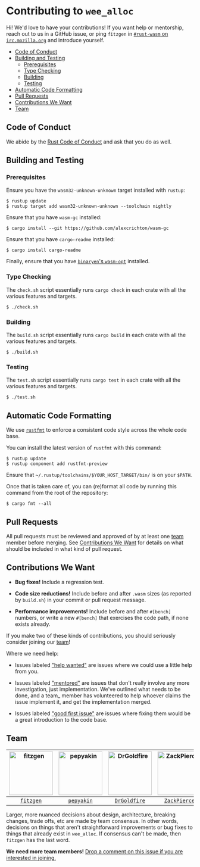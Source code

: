 # Contributing to `wee_alloc`

Hi! We'd love to have your contributions! If you want help or mentorship, reach
out to us in a GitHub issue, or ping `fitzgen` in [`#rust-wasm` on
`irc.mozilla.org`](irc://irc.mozilla.org#rust-wasm) and introduce yourself.

<!-- START doctoc generated TOC please keep comment here to allow auto update -->
<!-- DON'T EDIT THIS SECTION, INSTEAD RE-RUN doctoc TO UPDATE -->


- [Code of Conduct](#code-of-conduct)
- [Building and Testing](#building-and-testing)
  - [Prerequisites](#prerequisites)
  - [Type Checking](#type-checking)
  - [Building](#building)
  - [Testing](#testing)
- [Automatic Code Formatting](#automatic-code-formatting)
- [Pull Requests](#pull-requests)
- [Contributions We Want](#contributions-we-want)
- [Team](#team)

<!-- END doctoc generated TOC please keep comment here to allow auto update -->

## Code of Conduct

We abide by the [Rust Code of Conduct][coc] and ask that you do as well.

[coc]: https://www.rust-lang.org/en-US/conduct.html

## Building and Testing

### Prerequisites

Ensure you have the `wasm32-unknown-unknown` target installed with `rustup`:

```
$ rustup update
$ rustup target add wasm32-unknown-unknown --toolchain nightly
```

Ensure that you have `wasm-gc` installed:

```
$ cargo install --git https://github.com/alexcrichton/wasm-gc
```

Ensure that you have `cargo-readme` installed:

```
$ cargo install cargo-readme
```

Finally, ensure that you have [`binaryen`'s
`wasm-opt`](https://github.com/WebAssembly/binaryen) installed.

### Type Checking

The `check.sh` script essentially runs `cargo check` in each crate with all the
various features and targets.

```
$ ./check.sh
```

### Building

The `build.sh` script essentially runs `cargo build` in each crate with all the
various features and targets.

```
$ ./build.sh
```

### Testing

The `test.sh` script essentially runs `cargo test` in each crate with all the
various features and targets.

```
$ ./test.sh
```

## Automatic Code Formatting

We use [`rustfmt`](https://github.com/rust-lang-nursery/rustfmt) to enforce a
consistent code style across the whole code base.

You can install the latest version of `rustfmt` with this command:

```
$ rustup update
$ rustup component add rustfmt-preview
```

Ensure that `~/.rustup/toolchains/$YOUR_HOST_TARGET/bin/` is on your `$PATH`.

Once that is taken care of, you can (re)format all code by running this command
from the root of the repository:

```
$ cargo fmt --all
```

## Pull Requests

All pull requests must be reviewed and approved of by at least one [team](#team)
member before merging. See [Contributions We Want](#contributions-we-want) for
details on what should be included in what kind of pull request.

## Contributions We Want

* **Bug fixes!** Include a regression test.

* **Code size reductions!** Include before and after `.wasm` sizes (as reported
  by `build.sh`) in your commit or pull request message.

* **Performance improvements!** Include before and after `#[bench]` numbers, or
  write a new `#[bench]` that exercises the code path, if none exists already.

If you make two of these kinds of contributions, you should seriously consider
joining our [team](#team)!

Where we need help:

* Issues labeled ["help wanted"][help-wanted] are issues where we could use a
  little help from you.

* Issues labeled ["mentored"][mentored] are issues that don't really involve any
  more investigation, just implementation. We've outlined what needs to be done,
  and a team_ member has volunteered to help whoever claims the issue implement
  it, and get the implementation merged.

* Issues labeled ["good first issue"][gfi] are issues where fixing them would be
  a great introduction to the code base.

[help-wanted]: https://github.com/fitzgen/wee_alloc/labels/help%20wanted

[mentored]: https://github.com/fitzgen/wee_alloc/labels/mentored

[gfi]: https://github.com/fitzgen/wee_alloc/labels/good%20first%20issue

## Team

| [<img alt="fitzgen" src="https://avatars2.githubusercontent.com/u/74571?s=117&v=4" width="117">](https://github.com/fitzgen) | [<img alt="pepyakin" src="https://avatars0.githubusercontent.com/u/2205845?s=117&v=4" width="117">](https://github.com/pepyakin) | [<img alt="DrGoldfire" src="https://avatars3.githubusercontent.com/u/1772277?s=117&v=4" width="117">](https://github.com/DrGoldfire) | [<img alt="ZackPierce" src="https://avatars0.githubusercontent.com/u/387703?s=400&v=4" width="117">](https://github.com/ZackPierce) |
|:---:|:---:|:---:|:---:|
| [`fitzgen`](https://github.com/fitzgen) | [`pepyakin`](https://github.com/pepyakin) | [`DrGoldfire`](https://github.com/DrGoldfire) | [`ZackPierce`](https://github.com/ZackPierce)

Larger, more nuanced decisions about design, architecture, breaking changes,
trade offs, etc are made by team consensus. In other words, decisions on things
that aren't straightforward improvements or bug fixes to things that already
exist in `wee_alloc`. If consensus can't be made, then `fitzgen` has the last
word.

**We need more team members!**
[Drop a comment on this issue if you are interested in joining.][join]

[join]: https://github.com/fitzgen/wee_alloc/issues/6
